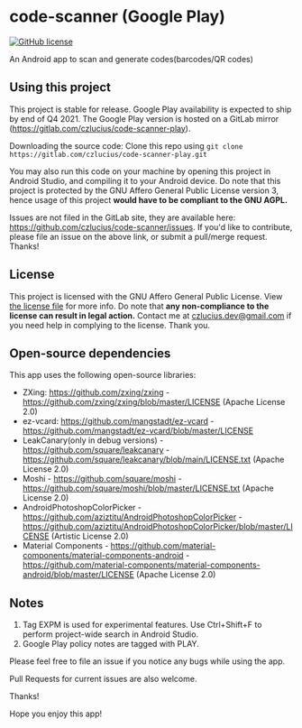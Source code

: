 # code-scanner (Google Play)

[![GitHub license](https://img.shields.io/github/license/czlucius/code-scanner)](https://gitlab.com/czlucius/code-scanner-play/-/blob/main/LICENSE.txt)

An Android app to scan and generate codes(barcodes/QR codes)


## Using this project
This project is stable for release.
Google Play availability is expected to ship by end of Q4 2021.
The Google Play version is hosted on a GitLab mirror (https://gitlab.com/czlucius/code-scanner-play).

Downloading the source code:
Clone this repo using
`git clone https://gitlab.com/czlucius/code-scanner-play.git`

You may also run this code on your machine by opening this project in Android Studio, and compiling it to your Android device.
Do note that this project is protected by the GNU Affero General Public License version 3, hence usage of this project **would have to be compliant to the GNU AGPL.**

Issues are not filed in the GitLab site, they are available here: https://github.com/czlucius/code-scanner/issues.
If you'd like to contribute, please file an issue on the above link, or submit a pull/merge request. Thanks!

## License
This project is licensed with the GNU Affero General Public License. View [the license file](LICENSE.txt) for more info.
Do note that **any non-compliance to the license can result in legal action.** Contact me at czlucius.dev@gmail.com if you need help in complying to the license.
Thank you.

## Open-source dependencies

This app uses the following open-source libraries:


-  ZXing: https://github.com/zxing/zxing - https://github.com/zxing/zxing/blob/master/LICENSE (Apache License 2.0)
-  ez-vcard: https://github.com/mangstadt/ez-vcard - https://github.com/mangstadt/ez-vcard/blob/master/LICENSE
-  LeakCanary(only in debug versions) - https://github.com/square/leakcanary - https://github.com/square/leakcanary/blob/main/LICENSE.txt (Apache License 2.0)
-  Moshi - https://github.com/square/moshi - https://github.com/square/moshi/blob/master/LICENSE.txt (Apache License 2.0)
-  AndroidPhotoshopColorPicker - https://github.com/aziztitu/AndroidPhotoshopColorPicker - https://github.com/aziztitu/AndroidPhotoshopColorPicker/blob/master/LICENSE (Artistic License 2.0)
-  Material Components - https://github.com/material-components/material-components-android - https://github.com/material-components/material-components-android/blob/master/LICENSE (Apache License 2.0)


## Notes
1.  Tag EXPM is used for experimental features.
    Use Ctrl+Shift+F to perform project-wide search in Android Studio.
2. Google Play policy notes are tagged with PLAY.

Please feel free to file an issue if you notice any bugs while using the app.

Pull Requests for current issues are also welcome.

Thanks!

Hope you enjoy this app!

